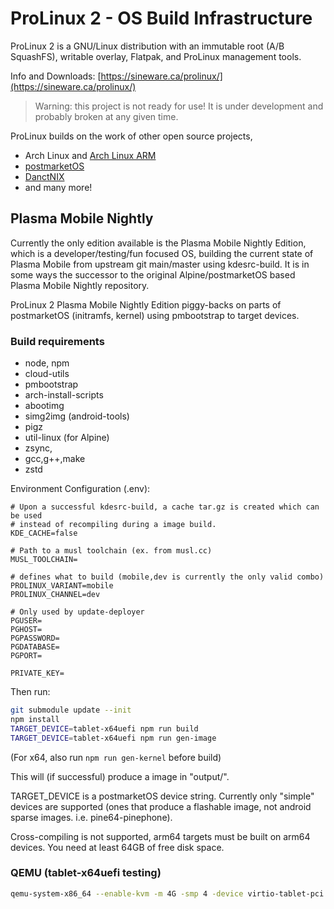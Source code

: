 # ProLinux 2 - OS Build Infrastructure

ProLinux 2 is a GNU/Linux distribution with an immutable root (A/B SquashFS), writable overlay, Flatpak, and ProLinux management tools.

Info and Downloads: [https://sineware.ca/prolinux/](https://sineware.ca/prolinux/)

> Warning: this project is not ready for use! It is under development and probably broken at any given time.

ProLinux builds on the work of other open source projects,
- Arch Linux and [Arch Linux ARM](https://archlinuxarm.org/)
- [postmarketOS](https://postmarketos.org/)
- [DanctNIX](https://github.com/dreemurrs-embedded)
- and many more!

## Plasma Mobile Nightly
Currently the only edition available is the Plasma Mobile Nightly Edition, which is a developer/testing/fun focused OS, 
building the current state of Plasma Mobile from upstream git main/master using kdesrc-build. It is in some ways the successor to the original 
Alpine/postmarketOS based Plasma Mobile Nightly repository.

ProLinux 2 Plasma Mobile Nightly Edition piggy-backs on parts of postmarketOS (initramfs, kernel) using pmbootstrap to target devices.

### Build requirements
- node, npm
- cloud-utils
- pmbootstrap
- arch-install-scripts
- abootimg
- simg2img (android-tools)
- pigz
- util-linux (for Alpine)
- zsync,
- gcc,g++,make
- zstd

Environment Configuration (.env):
```env
# Upon a successful kdesrc-build, a cache tar.gz is created which can be used
# instead of recompiling during a image build.
KDE_CACHE=false

# Path to a musl toolchain (ex. from musl.cc)
MUSL_TOOLCHAIN=

# defines what to build (mobile,dev is currently the only valid combo)
PROLINUX_VARIANT=mobile
PROLINUX_CHANNEL=dev

# Only used by update-deployer
PGUSER=
PGHOST=
PGPASSWORD=
PGDATABASE=
PGPORT=

PRIVATE_KEY=
```

Then run:
```sh
git submodule update --init
npm install
TARGET_DEVICE=tablet-x64uefi npm run build
TARGET_DEVICE=tablet-x64uefi npm run gen-image
```

(For x64, also run `npm run gen-kernel` before build)

This will (if successful) produce a image in "output/".

TARGET_DEVICE is a postmarketOS device string. Currently only "simple" devices are supported (ones that produce a flashable image, not android sparse images. i.e. pine64-pinephone).

Cross-compiling is not supported, arm64 targets must be built on arm64 devices. You need at least 64GB of free disk space.


### QEMU (tablet-x64uefi testing)
```sh
qemu-system-x86_64 --enable-kvm -m 4G -smp 4 -device virtio-tablet-pci -device virtio-keyboard-pci -device virtio-vga-gl -display gtk,gl=on -drive if=pflash,format=raw,readonly=on,file=/usr/share/edk2-ovmf/x64/OVMF_CODE.fd -drive id=disk,file=output/tablet-x64uefi.img,if=none -device ahci,id=ahci -device ide-hd,drive=disk,bus=ahci.0 -netdev user,id=net0,hostfwd=tcp::8022-:22 -device virtio-net-pci,netdev=net0
```
